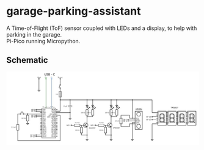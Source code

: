 
# garage-parking-assistant         

A Time-of-Flight (ToF) sensor coupled with LEDs and a display, to help with parking in the garage.  
Pi-Pico running Micropython.

## Schematic
![schematic.jpg](./schematic.jpg)
